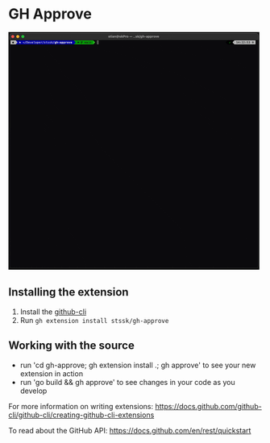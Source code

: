 # GH Approve

![A demo previewing the extension](demo.gif)

## Installing the extension

1. Install the [github-cli](https://cli.github.com)
2. Run `gh extension install stssk/gh-approve`

## Working with the source

- run 'cd gh-approve; gh extension install .; gh approve' to see your new extension in action
- run 'go build && gh approve' to see changes in your code as you develop

For more information on writing extensions:
<https://docs.github.com/github-cli/github-cli/creating-github-cli-extensions>

To read about the GitHub API: <https://docs.github.com/en/rest/quickstart>
